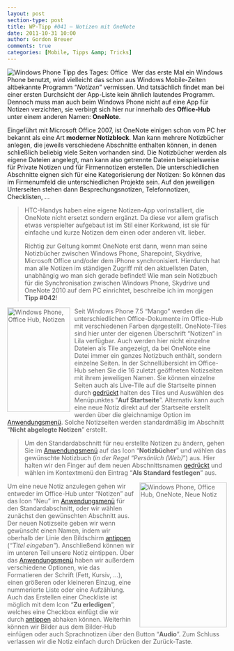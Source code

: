 ```yaml
---
layout: post
section-type: post
title: WP-Tipp #041 – Notizen mit OneNote
date: 2011-10-31 10:00
author: Gordon Breuer
comments: true
categories: [Mobile, Tipps &amp; Tricks]
---
```

<p><img style="margin: 0px 10px 0px 0px; display: inline; float: left" title="" alt="Windows Phone Tipp des Tages: Office" align="left" src="http://anheledirwp.blob.core.windows.net/wordpress/2011/10/office.png" /></p>  <p>Wer das erste Mal ein Windows Phone benutzt, wird vielleicht das schon aus Windows Mobile-Zeiten altbekannte Programm “<em>Notizen</em>” vermissen. Und tatsächlich findet man bei einer ersten Durchsicht der App-Liste kein ähnlich lautendes Programm. Dennoch muss man auch beim Windows Phone nicht auf eine App für Notizen verzichten, sie verbirgt sich hier nur innerhalb des <strong>Office-Hub</strong> unter einem anderen Namen: <strong>OneNote</strong>.</p>  <p>Eingeführt mit Microsoft Office 2007, ist OneNote einigen schon vom PC her bekannt als eine Art <strong>moderner Notizblock</strong>. Man kann mehrere Notizbücher anlegen, die jeweils verschiedene Abschnitte enthalten können, in denen schließlich beliebig viele Seiten vorhanden sind. Die Notizbücher werden als eigene Dateien angelegt, man kann also getrennte Dateien beispielsweise für Private Notizen und für Firmennotizen erstellen. Die unterschiedlichen Abschnitte eignen sich für eine Kategorisierung der Notizen: So können das im Firmenumfeld die unterschiedlichen Projekte sein. Auf den jeweiligen Unterseiten stehen dann Besprechungsnotizen, Telefonnotizen, Checklisten, …</p>  <blockquote>   <p>HTC-Handys haben eine eigene Notizen-App vorinstalliert, die OneNote nicht ersetzt sondern ergänzt. Da diese vor allem grafisch etwas verspielter aufgebaut ist im Stil einer Korkwand, ist sie für einfache und kurze Notizen dem einen oder anderen vlt. lieber.</p>    <p>Richtig zur Geltung kommt OneNote erst dann, wenn man seine Notizbücher zwischen Windows Phone, Sharepoint, Skydrive, Microsoft Office und/oder dem iPhone synchronisiert. Hierdurch hat man alle Notizen im ständigen Zugriff mit den aktuellsten Daten, unabhängig wo man sich gerade befindet! Wie man sein Notizbuch für die Synchronisation zwischen Windows Phone, Skydrive und OneNote 2010 auf dem PC einrichtet, beschreibe ich im morgigen <strong>Tipp #042</strong>!</p> </blockquote>  <p><font color="#666666"><img style="background-image: none; border-bottom: 0px; border-left: 0px; margin: 0px 10px 0px 0px; padding-left: 0px; padding-right: 0px; display: inline; float: left; border-top: 0px; border-right: 0px; padding-top: 0px" title="" border="0" alt="Windows Phone, Office Hub, Notizen" align="left" src="http://anheledirwp.blob.core.windows.net/wordpress/2011/10/Screen-Capture3.jpg" width="144" height="240" />Seit Windows Phone 7.5 “Mango” werden die unterschiedlichen Office-Dokumente im Office-Hub mit verschiedenen Farben dargestellt. OneNote-Tiles sind hier unter der eigenen Überschrift “Notizen” in Lila verfügbar. Auch werden hier nicht einzelne Dateien als Tile angezeigt, da bei OneNote eine Datei immer ein ganzes Notizbuch enthält, sondern einzelne Seiten. In der Schnellübersicht im Office-Hub sehen Sie die 16 zuletzt geöffneten Notizseiten mit ihrem jeweiligen Namen. Sie können einzelne Seiten auch als Live-Tile auf die Startseite pinnen durch <a href="/post/2011/09/12/WP7-Tipp-007-%E2%80%93-Standard-Gesten.aspx">gedrückt</a> halten des Tiles und Auswählen des Menüpunktes “<strong>Auf Startseite</strong>”. Alternativ kann auch eine neue Notiz direkt auf der Startseite erstellt werden über die gleichnamige Option im <a href="/post/2011/09/05/WP7-Tipp-002-%E2%80%93-Das-Anwendungs-und-Kontextmenu.aspx">Anwendungsmenü</a>. Solche Notizseiten werden standardmäßig im Abschnitt “<strong>Nicht abgelegte Notizen</strong>” erstellt.</font></p>  <blockquote>   <p><font color="#666666">Um den Standardabschnitt für neu erstellte Notizen zu ändern, gehen Sie im <a href="/post/2011/09/05/WP7-Tipp-002-%E2%80%93-Das-Anwendungs-und-Kontextmenu.aspx">Anwendungsmenü</a> auf das Icon “<strong>Notizbücher</strong>” und wählen das gewünschte Notizbuch (<em>in der Regel “Persönlich (Web)</em>”) aus. Hier halten wir den Finger auf dem neuen Abschnittsnamen <a href="/post/2011/09/12/WP7-Tipp-007-%E2%80%93-Standard-Gesten.aspx">gedrückt</a> und wählen im Kontextmenü den Eintrag “<strong>Als Standard festlegen</strong>” aus.</font></p> </blockquote>  <p><font color="#666666"><img style="background-image: none; border-bottom: 0px; border-left: 0px; margin: 0px 0px 0px 10px; padding-left: 0px; padding-right: 0px; display: inline; float: right; border-top: 0px; border-right: 0px; padding-top: 0px" title="" border="0" alt="Windows Phone, Office Hub, OneNote, Neue Notiz" align="right" src="http://anheledirwp.blob.core.windows.net/wordpress/2011/10/Screen-Capture2.jpg" width="200" height="333" />Um eine neue Notiz anzulegen gehen wir entweder im Office-Hub unter “Notizen” auf das Icon “Neu” im <a href="/post/2011/09/05/WP7-Tipp-002-%E2%80%93-Das-Anwendungs-und-Kontextmenu.aspx">Anwendungsmenü</a> für den Standardabschnitt, oder wir wählen zunächst den gewünschten Abschnitt aus. Der neuen Notizseite geben wir wenn gewünscht einen Namen, indem wir oberhalb der Linie den Bildschirm <a href="/post/2011/09/12/WP7-Tipp-007-%E2%80%93-Standard-Gesten.aspx">antippen</a> (<em>“Titel eingeben”</em>). Anschließend können wir im unteren Teil unsere Notiz eintippen. Über das <a href="/post/2011/09/05/WP7-Tipp-002-%E2%80%93-Das-Anwendungs-und-Kontextmenu.aspx">Anwendungsmenü</a> haben wir außerdem verschiedene Optionen, wie das Formatieren der Schrift (Fett, Kursiv, …), einen größeren oder kleineren Einzug, eine nummerierte Liste oder eine Aufzählung. Auch das Erstellen einer Checkliste ist möglich mit dem Icon “<strong>Zu erledigen</strong>”, welches eine Checkbox einfügt die wir durch <a href="/post/2011/09/12/WP7-Tipp-007-%E2%80%93-Standard-Gesten.aspx">antippen</a> abhaken können. Weiterhin können wir Bilder aus dem Bilder-Hub einfügen oder auch Sprachnotizen über den Button “<strong>Audio</strong>”. Zum Schluss verlassen wir die Notiz einfach durch Drücken der Zurück-Taste.</font></p>  <p><font color="#666666">&#160;</font></p>
